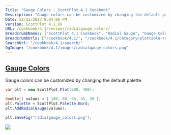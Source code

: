```yaml
---
Title: "Gauge Colors - ScottPlot 4.1 Cookbook"
Description: "Gauge colors can be customized by changing the default palette. "
Date: 12/11/2023 8:04:06 PM
Version: ScottPlot 4.1.69
URL: /cookbook/4.1/recipes/radialgauge_colors/
BreadcrumbNames: ["ScottPlot 4.1 Cookbook", "Radial Gauge", "Gauge Colors"]
BreadcrumbUrls: ["/cookbook/4.1/", "/cookbook/4.1/category/plottable-radialgauge", "/cookbook/4.1/recipes/radialgauge_colors/"]
SearchUrl: "/cookbook/4.1/search/"
OgImage: "/cookbook/4.1/images/radialgauge_colors.png"
---
```


<h2><a href='/cookbook/4.1/recipes/radialgauge_colors/'>Gauge Colors</a></h2>

Gauge colors can be customized by changing the default palette. 

```cs
var plt = new ScottPlot.Plot(600, 400);

double[] values = { 100, 80, 65, 45, 20 };
plt.Palette = ScottPlot.Palette.Nord;
plt.AddRadialGauge(values);

plt.SaveFig("radialgauge_colors.png");
```

<img src='../../images/radialgauge_colors.png' class='d-block mx-auto my-5' />


